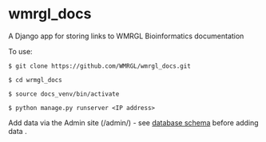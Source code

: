 # wmrgl_docs

A Django app for storing links to WMRGL Bioinformatics documentation

To use:

`$ git clone https://github.com/WMRGL/wmrgl_docs.git`

`$ cd wrmgl_docs`

`$ source docs_venv/bin/activate`

`$ python manage.py runserver <IP address>`


Add data via the Admin site (/admin/) - see [database schema](https://github.com/WMRGL/wmrgl_docs/blob/master/images/doc_app_schema.png) before adding data .